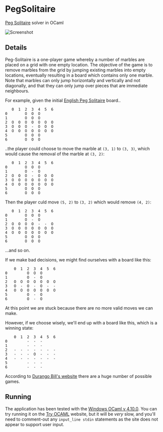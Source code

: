 # PegSolitaire
[Peg Solitaire](https://en.wikipedia.org/wiki/Peg_solitaire) solver in OCaml

![Screenshot](https://github.com/James-P-D/Peg_solitaire/blob/master/screenshot.gif)

## Details

Peg-Solitaire is a one-player game whereby a number of marbles are placed on a grid with one empty location. The objective of the game is to remove marbles from the grid by jumping existing marbles into empty locations, eventually resulting in a board which contains only one marble. Note that marbles can only jump horizontally and vertically and not diagonally, and that they can only jump over pieces that are immediate neighbours.

For example, given the initial [English Peg Solitaire](https://en.wikipedia.org/wiki/Peg_solitaire#Board) board..

```
   0  1  2  3  4  5  6 
0        O  O  O       
1        O  O  O       
2  O  O  O  O  O  O  O 
3  O  O  O  -  O  O  O 
4  O  O  O  O  O  O  O 
5        O  O  O       
6        O  O  O       
```

..the player could choose to move the marble at `(3, 1)` to `(3, 3)`, which would cause the removal of the marble at `(3, 2)`:

```
   0  1  2  3  4  5  6 
0        O  O  O       
1        O  -  O       
2  O  O  O  -  O  O  O 
3  O  O  O  O  O  O  O 
4  O  O  O  O  O  O  O 
5        O  O  O       
6        O  O  O       
```

Then the player culd move `(5, 2)` to `(3, 2)` which would remove `(4, 2)`:

```
   0  1  2  3  4  5  6 
0        O  O  O       
1        O  -  O       
2  O  O  O  O  -  -  O 
3  O  O  O  O  O  O  O 
4  O  O  O  O  O  O  O 
5        O  O  O       
6        O  O  O       
```

...and so on.

If we make bad decisions, we might find ourselves with a board like this:

```
    0  1  2  3  4  5  6 
0         O  O  O
1         O  -  O
2   O  O  O  O  O  O  O
3   O  -  O  -  O  -  -
4   O  O  O  O  O  O  O
5         O  -  O
6         O  -  O
```

At this point we are stuck because there are no more valid moves we can make.

However, if we choose wisely, we'll end up with a board like this, which is a winning state:

```
    0  1  2  3  4  5  6 
0         -  -  -
1         -  -  -
2   -  -  -  -  -  -  -
3   -  -  -  O  -  -  -
4   -  -  -  -  -  -  -
5         -  -  -
6         -  -  -
```

According to [Durango Bill's website](http://www.durangobill.com/Peg33.html#:~:text=The%204%20possible%20legal%20moves,center%20hole%2C%20the%20player%20wins.) there are a huge number of possible games.

## Running

The application has been tested with the [Windows OCaml v 4.10.0](https://ocaml.org/docs/install.html). You can try running it on the [Try OCAML](https://try.ocamlpro.com/) website, but it will be *very* slow, and you'll need to comment-out any `input_line stdin` statements as the site does not appear to support user input.
